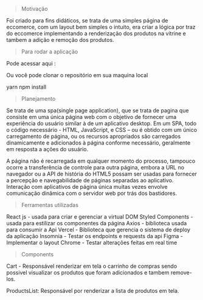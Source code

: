 > Motivação

Foi criado para fins didáticos, se trata de uma simples página de eccomerce, com um layout bem simples o intuito, era criar a lógica por traz do eccomerce implementando a renderização dos produtos na vitrine e tambem a adição e remoção dos produtos. 

> Para rodar a aplicação 

Pode acessar aqui : 

Ou você pode clonar o repositório em sua maquina local 

yarn 
npm install

> Planejamento

Se trata de uma spa(single page application), que se trata de pagina que consiste em uma única página web com o objetivo de fornecer uma experiência do usuário similar à de um aplicativo desktop. Em um SPA, todo o código necessário - HTML, JavaScript, e CSS – ou é obtido com um único carregamento de página, ou os recursos apropriados são carregados dinamicamente e adicionados à página conforme necessário, geralmente em resposta a ações do usuário. 

A página não é recarregada em qualquer momento do processo, tampouco ocorre a transferência de controle para outra página, embora a URL no navegador ou a API de história do HTML5 possam ser usadas para fornecer a percepção e navegabilidade de páginas separadas ao aplicativo. Interação com aplicativos de página única muitas vezes envolve comunicação dinâmica com o servidor web por trás dos bastidores.

> Ferramentas utilizadas

React js - usada para criar e gerenciar a virtual DOM 
Styled Components - usada para estilizar os componentes da página
Axios - biblioteca usada para consumir a Api
Vercel - Biblioteca que gerencia o sistema de deploy da aplicação
Insomnia - Testar os endpoints e requests da api
Figma - Implementar o layout
Chrome - Testar alterações feitas em real time

> Components 

Cart -  Responsável renderizar em tela o carrinho de compras sendo possivel visualizar os produtos que foram adicionados e tambem remove-los.

ProductsList: Responsável por renderizar a lista de produtos em tela.


